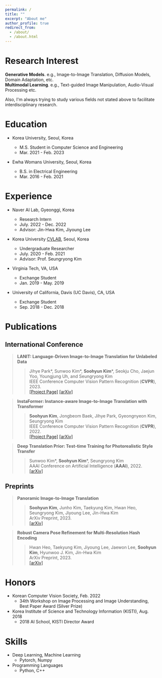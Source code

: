 ```yaml
---
permalink: /
title: ""
excerpt: "About me"
author_profile: true
redirect_from: 
  - /about/
  - /about.html
---
```

Research Interest
======
**Generative Models**. e.g., Image-to-Image Translation, Diffusion Models, Domain Adaptation, etc. <br>
**Multimodal Learning**. e.g., Text-guided Image Manipulation, Audio-Visual Processing etc. <br>


Also, I'm always trying to study various fields not stated above to facilitate interdisciplinary research.


Education
======

* Korea University, Seoul, Korea
  * M.S. Student in Computer Science and Engineering
  * Mar. 2021 - Feb. 2023

* Ewha Womans University, Seoul, Korea
  * B.S. in Electrical Engineering
  * Mar. 2016 - Feb. 2021

Experience 
======
* Naver AI Lab, Gyeonggi, Korea
  * Research Intern
  * July. 2022 - Dec. 2022 
  * Advisor: Jin-Hwa Kim, Jiyoung Lee

* Korea University <a href="https://cvlab.korea.ac.kr">CVLAB</a>, Seoul, Korea
  * Undergraduate Researcher
  * July. 2020 - Feb. 2021
  * Advisor: Prof. Seungryong Kim

* Virginia Tech, VA, USA
  * Exchange Student
  * Jan. 2019 - May. 2019

* University of California, Davis (UC Davis), CA, USA
  * Exchange Student
  * Sep. 2018 - Dec. 2018

Publications
======

## International Conference

> <i style='font-style: normal;'>**LANIT: Language-Driven Image-to-Image Translation for Unlabeled Data**<br></i>
>> <i style='font-style: normal;'>Jihye Park\*, Sunwoo Kim\*, **Soohyun Kim**\*, Seokju Cho, Jaejun Yoo, Youngjung Uh, and Seungryong Kim<br></i>
>> <i style='font-style: normal;'>IEEE Conference Computer Vision Pattern Recognition (**CVPR**), 2023.<br></i>
>> <i style='font-style: normal;'><a href="https://ku-cvlab.github.io/LANIT/">[Project Page]</a> <a href="https://arxiv.org/abs/2208.14889">[arXiv]</a> 

> <i style='font-style: normal;'>**InstaFormer: Instance-aware Image-to-Image Translation with Transformer**<br></i>
>> <i style='font-style: normal;'>**Soohyun Kim**, Jongbeom Baek, Jihye Park, Gyeongnyeon Kim, Seungryong Kim<br></i>
>> <i style='font-style: normal;'>IEEE Conference Computer Vision Pattern Recognition (**CVPR**), 2022.<br></i>
>> <i style='font-style: normal;'><a href="https://ku-cvlab.github.io/InstaFormer/">[Project Page]</a> <a href="https://arxiv.org/abs/2203.16248">[arXiv]</a> 

> <i style='font-style: normal;'>**Deep Translation Prior: Test-time Training for Photorealistic Style Transfer**<br></i>
>> <i style='font-style: normal;'>Sunwoo Kim\*, **Soohyun Kim**\*, Seungryong Kim<br></i>
>> <i style='font-style: normal;'>AAAI Conference on Artificial Intelligence (**AAAI**), 2022.<br></i>
>> <i style='font-style: normal;'><a href="https://arxiv.org/abs/2112.06150">[arXiv]</a> 

## Preprints
> <i style='font-style: normal;'>**Panoramic Image-to-Image Translation**<br></i>
>> <i style='font-style: normal;'>**Soohyun Kim**, Junho Kim, Taekyung Kim, Hwan Heo, Seungryong Kim, Jiyoung Lee, Jin-Hwa Kim<br></i>
>> <i style='font-style: normal;'>ArXiv Preprint, 2023.<br></i>
>> <i style='font-style: normal;'><a href="https://arxiv.org/abs/2304.04960">[arXiv]</a>
  
> <i style='font-style: normal;'>**Robust Camera Pose Refinement for Multi-Resolution Hash Encoding**<br></i>
>> <i style='font-style: normal;'>Hwan Heo, Taekyung Kim, Jiyoung Lee, Jaewon Lee, **Soohyun Kim**, Hyunwoo J. Kim, Jin-Hwa Kim<br></i>
>> <i style='font-style: normal;'>ArXiv Preprint, 2023.<br></i>
>> <i style='font-style: normal;'><a href="https://arxiv.org/abs/2302.01571">[arXiv]</a>
 
  
Honors
======
* Korean Computer Vision Society, Feb. 2022
  * 34th Workshop on Image Processing and Image Understanding, Best Paper Award (Silver Prize)
* Korea Institute of Science and Technology Information (KISTI), Aug. 2018
  * 2018 AI School, KISTI Director Award
  
Skills
======
* Deep Learning, Machine Learning
  * Pytorch, Numpy
* Programming Languages
  * Python, C++
